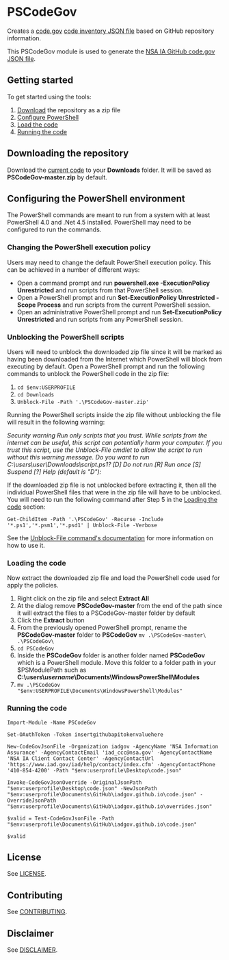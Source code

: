 # PSCodeGov
Creates a [code.gov](https://code.gov/) [code inventory JSON file](https://code.gov/#/policy-guide/docs/compliance/inventory-code) based on GitHub repository information.

This PSCodeGov module is used to generate the [NSA IA GitHub code.gov JSON file](https://iadgov.github.io/code.json).

## Getting started

To get started using the tools:

1. [Download](#downloading-the-repository) the repository as a zip file 
1. [Configure PowerShell](#configuring-the-powershell-environment) 
1. [Load the code](#loading-the-code) 
1. [Running the code](#running-the-code) 

## Downloading the repository

Download the [current code](https://github.com/iadgov/PSCodeGov/archive/master.zip) to your **Downloads** folder. It will be saved as **PSCodeGov-master.zip** by default.

## Configuring the PowerShell environment
The PowerShell commands are meant to run from a system with at least PowerShell 4.0 and .Net 4.5 installed. PowerShell may need to be configured to run the commands.

### Changing the PowerShell execution policy

Users may need to change the default PowerShell execution policy. This can be achieved in a number of different ways:

* Open a command prompt and run **powershell.exe -ExecutionPolicy Unrestricted** and run scripts from that PowerShell session. 
* Open a PowerShell prompt and run **Set-ExecutionPolicy Unrestricted -Scope Process** and run scripts from the current PowerShell session. 
* Open an administrative PowerShell prompt and run **Set-ExecutionPolicy Unrestricted** and run scripts from any PowerShell session. 

### Unblocking the PowerShell scripts
Users will need to unblock the downloaded zip file since it will be marked as having been downloaded from the Internet which PowerShell will block from executing by default. Open a PowerShell prompt and run the following commands to unblock the PowerShell code in the zip file:

1. `cd $env:USERPROFILE` 
1. `cd Downloads` 
1. `Unblock-File -Path '.\PSCodeGov-master.zip'`

Running the PowerShell scripts inside the zip file without unblocking the file will result in the following warning:

*Security warning*
*Run only scripts that you trust. While scripts from the internet can be useful, this script can potentially harm your computer. If you trust this script, use the Unblock-File cmdlet to allow the script to run without this warning message. Do you want to run C:\users\user\Downloads\script.ps1?*
*[D] Do not run [R] Run once [S] Suspend [?] Help (default is "D"):*


If the downloaded zip file is not unblocked before extracting it, then all the individual PowerShell files that were in the zip file will have to be unblocked. You will need to run the following command after Step 5 in the [Loading the code](#loading-the-code) section:

```
Get-ChildItem -Path '.\PSCodeGov' -Recurse -Include '*.ps1','*.psm1','*.psd1' | Unblock-File -Verbose
```

See the [Unblock-File command's documentation](https://docs.microsoft.com/en-us/powershell/module/Microsoft.PowerShell.Utility/Unblock-File?view=powershell-5.1) for more information on how to use it.

### Loading the code
Now extract the downloaded zip file and load the PowerShell code used for apply the policies.

1. Right click on the zip file and select **Extract All**
1. At the dialog remove **PSCodeGov-master** from the end of the path since it will extract the files to a PSCodeGov-master folder by default
1. Click the **Extract** button
1. From the previously opened PowerShell prompt, rename the **PSCodeGov-master** folder to **PSCodeGov** `mv .\PSCodeGov-master\ .\PSCodeGov\`
1. `cd PSCodeGov`
1. Inside the **PSCodeGov** folder is another folder named **PSCodeGov** which is a PowerShell module. Move this folder to a folder path in your $PSModulePath such as **C:\\users\\*username*\\Documents\\WindowsPowerShell\\Modules**
1. `mv .\PSCodeGov "$env:USERPROFILE\Documents\WindowsPowerShell\Modules"`

### Running the code
```
Import-Module -Name PSCodeGov

Set-OAuthToken -Token insertgithubapitokenvaluehere

New-CodeGovJsonFile -Organization iadgov -AgencyName 'NSA Information Assurance' -AgencyContactEmail 'iad_ccc@nsa.gov' -AgencyContactName 'NSA IA Client Contact Center' -AgencyContactUrl 'https://www.iad.gov/iad/help/contact/index.cfm' -AgencyContactPhone '410-854-4200' -Path "$env:userprofile\Desktop\code.json"

Invoke-CodeGovJsonOverride -OriginalJsonPath "$env:userprofile\Desktop\code.json" -NewJsonPath "$env:userprofile\Documents\GitHub\iadgov.github.io\code.json" -OverrideJsonPath "$env:userprofile\Documents\GitHub\iadgov.github.io\overrides.json"

$valid = Test-CodeGovJsonFile -Path "$env:userprofile\Documents\GitHub\iadgov.github.io\code.json"

$valid
```

## License
See [LICENSE](./LICENSE.md).

## Contributing
See [CONTRIBUTING](./CONTRIBUTING.md).

## Disclaimer
See [DISCLAIMER](./DISCLAIMER.md).
